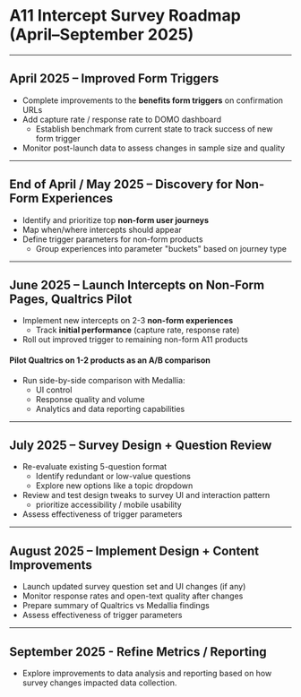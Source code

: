 # A11 Intercept Survey Roadmap (April–September 2025)

---

## April 2025 – Improved Form Triggers
- Complete improvements to the **benefits form triggers** on confirmation URLs
- Add capture rate / response rate to DOMO dashboard
    - Establish benchmark from current state to track success of new form trigger
- Monitor post-launch data to assess changes in sample size and quality

---

## End of April / May 2025 – Discovery for Non-Form Experiences
- Identify and prioritize top **non-form user journeys**
- Map when/where intercepts should appear
- Define trigger parameters for non-form products
    - Group experiences into parameter "buckets" based on journey type

---

## June 2025 – Launch Intercepts on Non-Form Pages, Qualtrics Pilot
- Implement new intercepts on 2-3 **non-form experiences**
    - Track **initial performance** (capture rate, response rate)
- Roll out improved trigger to remaining non-form A11 products 

#### Pilot Qualtrics on 1-2 products as an A/B comparison
- Run side-by-side comparison with Medallia:
  - UI control
  - Response quality and volume
  - Analytics and data reporting capabilities

---

## July 2025 – Survey Design + Question Review
- Re-evaluate existing 5-question format
    - Identify redundant or low-value questions
    - Explore new options like a topic dropdown
- Review and test design tweaks to survey UI and interaction pattern
    - prioritize accessibility / mobile usability
- Assess effectiveness of trigger parameters 

---

## August 2025 – Implement Design + Content Improvements
- Launch updated survey question set and UI changes (if any)
- Monitor response rates and open-text quality after changes
- Prepare summary of Qualtrics vs Medallia findings
- Assess effectiveness of trigger parameters

---

## September 2025 - Refine Metrics / Reporting
- Explore improvements to data analysis and reporting based on how survey changes impacted data collection.
